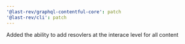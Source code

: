 ```yaml
---
'@last-rev/graphql-contentful-core': patch
'@last-rev/cli': patch
---
```


Added the ability to add resovlers at the interace level for all content
